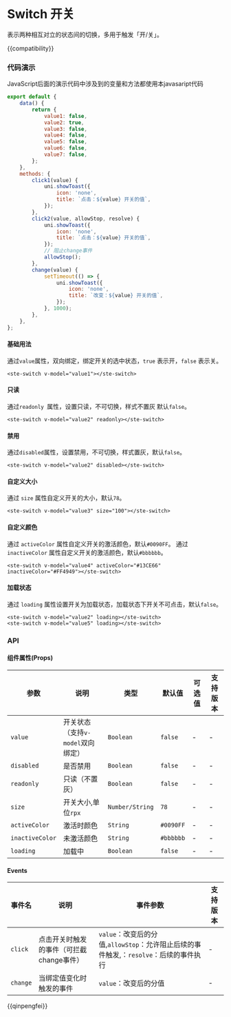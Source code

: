 # Switch 开关

表示两种相互对立的状态间的切换，多用于触发「开/关」。

{{compatibility}}

### 代码演示
JavaScript后面的演示代码中涉及到的变量和方法都使用本javasaript代码
```javascript
export default {
	data() {
		return {
			value1: false,
			value2: true,
			value3: false,
			value4: false,
			value5: false,
			value6: false,
			value7: false,
		};
	},
	methods: {
		click1(value) {
			uni.showToast({
				icon: 'none',
				title: `点击：${value} 开关的值`,
			});
		},
		click2(value, allowStop, resolve) {
			uni.showToast({
				icon: 'none',
				title: `点击：${value} 开关的值`,
			});
			// 阻止change事件
			allowStop();
		},
		change(value) {
			setTimeout(() => {
				uni.showToast({
					icon: 'none',
					title: `改变：${value} 开关的值`,
				});
			}, 1000);
		},
	},
};
```

#### 基础用法
通过`value`属性，双向绑定，绑定开关的选中状态，`true` 表示开，`false` 表示关。
```
<ste-switch v-model="value1"></ste-switch>
```

#### 只读  
通过`readonly `属性，设置只读，不可切换，样式不置灰 默认`false`。 
```
<ste-switch v-model="value2" readonly></ste-switch>
```

#### 禁用  
通过`disabled`属性，设置禁用，不可切换，样式置灰，默认`false`。 
```
<ste-switch v-model="value2" disabled></ste-switch>
```

#### 自定义大小  
通过 `size` 属性自定义开关的大小，默认`78`。 
```
<ste-switch v-model="value3" size="100"></ste-switch>
```

#### 自定义颜色  
通过 `activeColor` 属性自定义开关的激活颜色，默认`#0090FF`。 
通过 `inactiveColor` 属性自定义开关的激活颜色，默认`#bbbbbb`。 
```
<ste-switch v-model="value4" activeColor="#13CE66" inactiveColor="#FF4949"></ste-switch>
```

#### 加载状态  
通过 `loading` 属性设置开关为加载状态，加载状态下开关不可点击，默认`false`。
```
<ste-switch v-model="value2" loading></ste-switch>
<ste-switch v-model="value5" loading></ste-switch>
```

### API
#### 组件属性(Props)

| 参数				| 说明								| 类型				| 默认值		| 可选值	| 支持版本	|
| ---				| ---								| ---				| ---		| ---	| ---		|
| `value`			| 开关状态（支持`v-model`双向绑定）	| `Boolean`			| `false`	| -		| -			|
| `disabled`		| 是否禁用							| `Boolean`			| `false`	| -		| -			|
| `readonly`		| 只读（不置灰）						| `Boolean`			| `false`	| -		| -			|
| `size`			| 开关大小,单位`rpx`					| `Number/String`	| `78`		| -		| -			|
| `activeColor`		| 激活时颜色							| `String`			| `#0090FF`	| -		| -			|
| `inactiveColor`	| 未激活颜色							| `String`			| `#bbbbbb`	| -		| -			|
| `loading`			| 加载中								| `Boolean`			| `false`	| -		| -			|


#### Events
|事件名		|说明									|事件参数																		|支持版本	|
|---		|---									|---																			|---		|
| `click`	|点击开关时触发的事件（可拦截change事件）	|`value`：改变后的分值,`allowStop`：允许阻止后续的事件触发,：`resolve`：后续的事件执行	| -			|
| `change`	|当绑定值变化时触发的事件					|`value`：改变后的分值															| -			|


{{qinpengfei}}